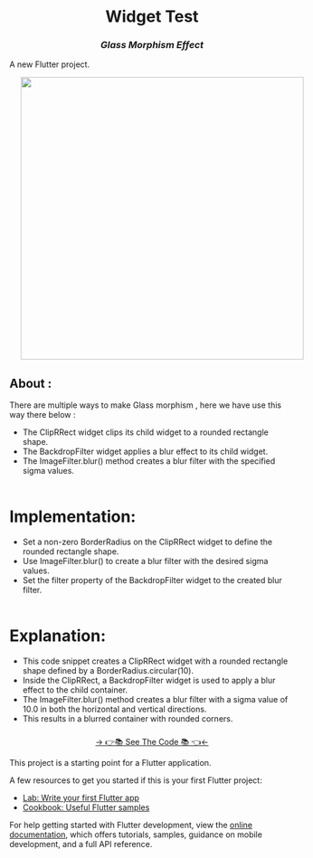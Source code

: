 
#
<h1 align = "center">Widget Test</h1>

###
<h3 align="center"><i> Glass Morphism Effect</i></h3>

A new Flutter project.

 <img src="https://github.com/MauryaAayush/widget_test/assets/143180849/d85cdd63-867f-4597-91e2-cacc2b44870f" height=500px hspace=20>

## About :
There are multiple ways to make Glass morphism , here we have use this way there below :

* The ClipRRect widget clips its child widget to a rounded rectangle shape.<br>
* The BackdropFilter widget applies a blur effect to its child widget.<br>
* The ImageFilter.blur() method creates a blur filter with the specified sigma values.<br><br>
# Implementation:
* Set a non-zero BorderRadius on the ClipRRect widget to define the rounded rectangle shape.<br>
* Use ImageFilter.blur() to create a blur filter with the desired sigma values.<br>
* Set the filter property of the BackdropFilter widget to the created blur filter.<br><br>

# Explanation:
* This code snippet creates a ClipRRect widget with a rounded rectangle shape defined by a BorderRadius.circular(10).
* Inside the ClipRRect, a BackdropFilter widget is used to apply a blur effect to the child container.
* The ImageFilter.blur() method creates a blur filter with a sigma value of 10.0 in both the horizontal and vertical directions.
* This results in a blurred container with rounded corners.





###
<div align="center">
<a href="https://github.com/MauryaAayush/widget_test/tree/master/lib/Screens/Day1/View*">-> 👉📚 See The Code 📚 👈<-</a>
</div>


This project is a starting point for a Flutter application.

A few resources to get you started if this is your first Flutter project:

- [Lab: Write your first Flutter app](https://docs.flutter.dev/get-started/codelab)
- [Cookbook: Useful Flutter samples](https://docs.flutter.dev/cookbook)

For help getting started with Flutter development, view the
[online documentation](https://docs.flutter.dev/), which offers tutorials,
samples, guidance on mobile development, and a full API reference.
